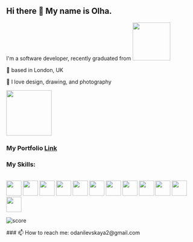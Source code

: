 ## Hi there 👋 My name is Olha.
<p>I'm a software developer, recently graduated from <span><img src="https://media.licdn.com/dms/image/C4D16AQFH_r68bM5pdQ/profile-displaybackgroundimage-shrink_200_800/0/1626849364353?e=2147483647&v=beta&t=kutDTz7iMgOTzdejKOSulhLElqNcqrKsmRF3dpn5TQk" width="100px"></span></p>
<p>📍 based in London, UK</p>
<p>🎨 I love design, drawing, and photography</p>
<img src="https://i.pinimg.com/originals/57/61/5b/57615b8c0092a66c1d4058b1692955cc.gif" width="120px" >

### My Portfolio <span><a href= "https://olha-danylevska-pink-portfolio.netlify.app/">Link</a></span>
### My Skills:
<br/>
<div >
  <img height="40px" src="https://user-images.githubusercontent.com/25181517/117447155-6a868a00-af3d-11eb-9cfe-245df15c9f3f.png"/>
  <img height="40px"src="https://user-images.githubusercontent.com/25181517/183897015-94a058a6-b86e-4e42-a37f-bf92061753e5.png"/>
  <img height="40px"src="https://user-images.githubusercontent.com/25181517/192108372-f71d70ac-7ae6-4c0d-8395-51d8870c2ef0.png"/>
  <img height="40px"src="https://user-images.githubusercontent.com/25181517/192108891-d86b6220-e232-423a-bf5f-90903e6887c3.png"/>
  <img height="40px"src="https://user-images.githubusercontent.com/25181517/192158954-f88b5814-d510-4564-b285-dff7d6400dad.png"/>
  <img height="40px"src="https://user-images.githubusercontent.com/25181517/183898674-75a4a1b1-f960-4ea9-abcb-637170a00a75.png"/>
  <img height="40px"src="https://user-images.githubusercontent.com/25181517/189715289-df3ee512-6eca-463f-a0f4-c10d94a06b2f.png"/>
  <img height="40px"src="https://user-images.githubusercontent.com/25181517/189716630-fe6c084c-6c66-43af-aa49-64c8aea4a5c2.png"/>
  <img height="40px"src="https://user-images.githubusercontent.com/25181517/183859966-a3462d8d-1bc7-4880-b353-e2cbed900ed6.png"/>
  <img height="40px"src="https://user-images.githubusercontent.com/25181517/183568594-85e280a7-0d7e-4d1a-9028-c8c2209e073c.png"/>
  <img height="40px"src="https://user-images.githubusercontent.com/25181517/183345121-36788a6e-5462-424a-be67-af1ebeda79a2.png"/>
  <img height="40px"src="https://user-images.githubusercontent.com/25181517/183896132-54262f2e-6d98-41e3-8888-e40ab5a17326.png"/>
</div>
<p align="left"> <img src="https://www.codewars.com/users/OlhaDanylevska/badges/large" alt="score" /> </p>
### 📫 How to reach me: odanilevskaya2@gmail.com




<!--
**OlhaDanylevska/OlhaDanylevska** is a ✨ _special_ ✨ repository because its `README.md` (this file) appears on your GitHub profile.

Here are some ideas to get you started:

- 🔭 I’m currently working on ...
- 🌱 I’m currently learning ...
- 👯 I’m looking to collaborate on ...
- 🤔 I’m looking for help with ...
- 💬 Ask me about ...
- 📫 How to reach me: ...
- 😄 Pronouns: ...
- ⚡ Fun fact: ...
-->
